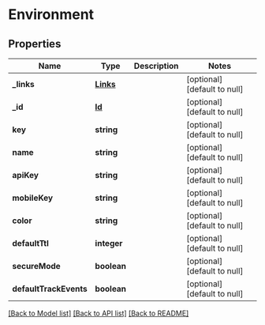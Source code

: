 # Environment

## Properties
Name | Type | Description | Notes
------------ | ------------- | ------------- | -------------
**_links** | [**Links**](Links.md) |  | [optional] [default to null]
**_id** | [**Id**](Id.md) |  | [optional] [default to null]
**key** | **string** |  | [optional] [default to null]
**name** | **string** |  | [optional] [default to null]
**apiKey** | **string** |  | [optional] [default to null]
**mobileKey** | **string** |  | [optional] [default to null]
**color** | **string** |  | [optional] [default to null]
**defaultTtl** | **integer** |  | [optional] [default to null]
**secureMode** | **boolean** |  | [optional] [default to null]
**defaultTrackEvents** | **boolean** |  | [optional] [default to null]

[[Back to Model list]](../README.md#documentation-for-models) [[Back to API list]](../README.md#documentation-for-api-endpoints) [[Back to README]](../README.md)


